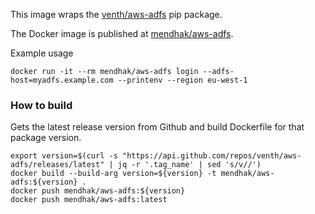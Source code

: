 This image wraps the [venth/aws-adfs](https://github.com/venth/aws-adfs) pip package.  

The Docker image is published at [mendhak/aws-adfs](https://hub.docker.com/r/mendhak/aws-adfs). 

Example usage

    docker run -it --rm mendhak/aws-adfs login --adfs-host=myadfs.example.com --printenv --region eu-west-1

### How to build

Gets the latest release version from Github and build Dockerfile for that package version.

    export version=$(curl -s "https://api.github.com/repos/venth/aws-adfs/releases/latest" | jq -r '.tag_name' | sed 's/v//')
    docker build --build-arg version=${version} -t mendhak/aws-adfs:${version} .
    docker push mendhak/aws-adfs:${version} 
    docker push mendhak/aws-adfs:latest

